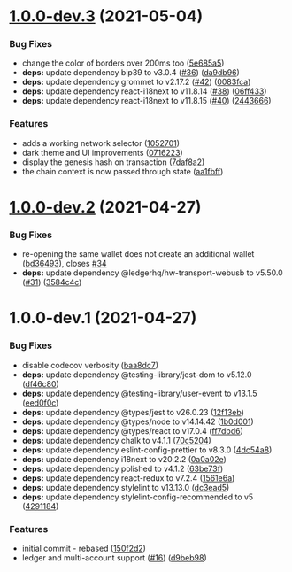 # [1.0.0-dev.3](https://github.com/Esya/oasis-wallet/compare/v1.0.0-dev.2...v1.0.0-dev.3) (2021-05-04)


### Bug Fixes

* change the color of borders over 200ms too ([5e685a5](https://github.com/Esya/oasis-wallet/commit/5e685a5a5b4753dc2829c3b03dd30a0c4828420f))
* **deps:** update dependency bip39 to v3.0.4 ([#36](https://github.com/Esya/oasis-wallet/issues/36)) ([da9db96](https://github.com/Esya/oasis-wallet/commit/da9db96790cc98e7d23c7ef27f359f0a860c9960))
* **deps:** update dependency grommet to v2.17.2 ([#42](https://github.com/Esya/oasis-wallet/issues/42)) ([0083fca](https://github.com/Esya/oasis-wallet/commit/0083fca1b8f4be26952a81f6019e88c9363b67b0))
* **deps:** update dependency react-i18next to v11.8.14 ([#38](https://github.com/Esya/oasis-wallet/issues/38)) ([06ff433](https://github.com/Esya/oasis-wallet/commit/06ff43322bcb77095a9177b02955c924f879fd87))
* **deps:** update dependency react-i18next to v11.8.15 ([#40](https://github.com/Esya/oasis-wallet/issues/40)) ([2443666](https://github.com/Esya/oasis-wallet/commit/2443666a12532363529326a5cd87e64dc3e60912))


### Features

* adds a working network selector ([1052701](https://github.com/Esya/oasis-wallet/commit/105270181a74fa58567387f26977835422b86e1e))
* dark theme and UI improvements ([0716223](https://github.com/Esya/oasis-wallet/commit/0716223e1b111c15682aefd9483f370c32bd1a3c))
* display the genesis hash on transaction ([7daf8a2](https://github.com/Esya/oasis-wallet/commit/7daf8a20c851748fa44e8d74d20bda95d9cdffa0))
* the chain context is now passed through state ([aa1fbff](https://github.com/Esya/oasis-wallet/commit/aa1fbff64c6c34f6646424fcf898a9cc2279feca))

# [1.0.0-dev.2](https://github.com/Esya/oasis-wallet/compare/v1.0.0-dev.1...v1.0.0-dev.2) (2021-04-27)


### Bug Fixes

* re-opening the same wallet does not create an additional wallet ([bd36493](https://github.com/Esya/oasis-wallet/commit/bd3649384e2f9f2dff667fc805de2150bae5587b)), closes [#34](https://github.com/Esya/oasis-wallet/issues/34)
* **deps:** update dependency @ledgerhq/hw-transport-webusb to v5.50.0 ([#31](https://github.com/Esya/oasis-wallet/issues/31)) ([3584c4c](https://github.com/Esya/oasis-wallet/commit/3584c4c0da653935aae6a8b3706db5c8c748ddd7))

# 1.0.0-dev.1 (2021-04-27)


### Bug Fixes

* disable codecov verbosity ([baa8dc7](https://github.com/Esya/oasis-wallet/commit/baa8dc7188d02723e87ff8121d37a6940339b929))
* **deps:** update dependency @testing-library/jest-dom to v5.12.0 ([df46c80](https://github.com/Esya/oasis-wallet/commit/df46c80bb70b6f8ed7523e8afdafb3a9c8678e0a))
* **deps:** update dependency @testing-library/user-event to v13.1.5 ([eed0f0c](https://github.com/Esya/oasis-wallet/commit/eed0f0c5131193fc92d2122024a8b924466aa7e8))
* **deps:** update dependency @types/jest to v26.0.23 ([12f13eb](https://github.com/Esya/oasis-wallet/commit/12f13eba4d2db8f91a78cda1e7e4be5a244d1189))
* **deps:** update dependency @types/node to v14.14.42 ([1b0d001](https://github.com/Esya/oasis-wallet/commit/1b0d001dd5a0a64a517267d4b30031bafb45db23))
* **deps:** update dependency @types/react to v17.0.4 ([ff7dbd6](https://github.com/Esya/oasis-wallet/commit/ff7dbd6d0cc9e26e4c9aaf21fd821b042f289bec))
* **deps:** update dependency chalk to v4.1.1 ([70c5204](https://github.com/Esya/oasis-wallet/commit/70c520422ce6bedd5de6b450edf8d83d402a9b94))
* **deps:** update dependency eslint-config-prettier to v8.3.0 ([4dc54a8](https://github.com/Esya/oasis-wallet/commit/4dc54a87d12dd4f9c4a0a9c273c79d103d30bbdd))
* **deps:** update dependency i18next to v20.2.2 ([0a0a02e](https://github.com/Esya/oasis-wallet/commit/0a0a02e6aee2ac95911299c266b8c8408d1d8c77))
* **deps:** update dependency polished to v4.1.2 ([63be73f](https://github.com/Esya/oasis-wallet/commit/63be73f342c3d5f760c2eac3ec9900710f673248))
* **deps:** update dependency react-redux to v7.2.4 ([1561e6a](https://github.com/Esya/oasis-wallet/commit/1561e6aafa8910b730353eef479216ee5421f485))
* **deps:** update dependency stylelint to v13.13.0 ([dc3ead5](https://github.com/Esya/oasis-wallet/commit/dc3ead599581019880e0dd4358087a750309c681))
* **deps:** update dependency stylelint-config-recommended to v5 ([4291184](https://github.com/Esya/oasis-wallet/commit/4291184ec795d25ca7004f9c089363bc2f681eac))


### Features

* initial commit - rebased ([150f2d2](https://github.com/Esya/oasis-wallet/commit/150f2d262927d3cdcf5a161cedf49e0cb0d453e5))
* ledger and multi-account support ([#16](https://github.com/Esya/oasis-wallet/issues/16)) ([d9beb98](https://github.com/Esya/oasis-wallet/commit/d9beb98ed3e489e53ecb260d6fbf1b128cd5574b))
